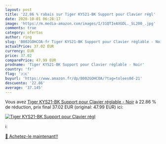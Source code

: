 ```yaml
---
layout: post
title: '22.86 % rabais sur Tiger KYS21-BK Support pour Clavier régl'
date: 2020-10-01 06:28:17
image: 'https://m.media-amazon.com/images/I/31QTIeAXGDL._SL200_.jpg'
comments: true
category: ofertas
author: ring
slug: 'B002GOHCOA-fr Tiger KYS21-BK Support pour Clavier réglable - Noir'
actualPrice: 37.02 EUR
currency: EUR
price: 37.02
comparePrice: 47.99 EUR
prodname: 'Tiger KYS21-BK Support pour Clavier réglable - Noir'
country: 'fr'
flag: '🇫🇷'
buyurl: 'https://www.amazon.fr/dp/B002GOHCOA/?tag=tolees0d-21'
descuento: '22.86'
average: '37.145'
---
```


Vous avez [Tiger KYS21-BK Support pour Clavier réglable - Noir](https://www.amazon.fr/dp/B002GOHCOA/?tag=tolees0d-21)  à  22.86 % de réduction, prix final  37.02 EUR (original: 47.99 EUR) ici:

[![Tiger KYS21-BK Support pour Clavier régl](https://m.media-amazon.com/images/I/31QTIeAXGDL._SL200_.jpg)](https://www.amazon.fr/dp/B002GOHCOA/?tag=tolees0d-21)

ℹ️:


[🛒 Achetez-le maintenant!!](https://www.amazon.fr/dp/B002GOHCOA/?tag=tolees0d-21)

